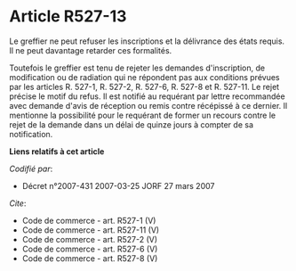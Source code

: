 # Article R527-13

Le greffier ne peut refuser les inscriptions et la délivrance des états requis. Il ne peut davantage retarder ces
formalités. 

Toutefois le greffier est tenu de rejeter les demandes d'inscription, de modification ou de radiation qui ne répondent pas
aux conditions prévues par les articles R. 527-1, R. 527-2, R. 527-6, R. 527-8 et R. 527-11. Le rejet précise le motif du
refus. Il est notifié au requérant par lettre recommandée avec demande d'avis de réception ou remis contre récépissé à ce
dernier. Il mentionne la possibilité pour le requérant de former un recours contre le rejet de la demande dans un délai de
quinze jours à compter de sa notification.

**Liens relatifs à cet article**

_Codifié par_:

  - Décret n°2007-431 2007-03-25 JORF 27 mars 2007

_Cite_:

  - Code de commerce - art. R527-1 (V)
  - Code de commerce - art. R527-11 (V)
  - Code de commerce - art. R527-2 (V)
  - Code de commerce - art. R527-6 (V)
  - Code de commerce - art. R527-8 (V)
